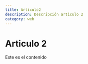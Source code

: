 ```yaml
---
title: Articulo2
description: Descripción articulo 2
category: web
---
```


# Articulo 2
Este es el contenido